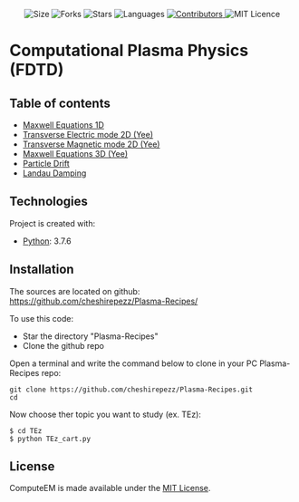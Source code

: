 <!-- Meta-Badges -->
</p>

<p align="center">
    <img alt="Size" src="https://img.shields.io/github/repo-size/cheshirepezz/Plasma-Recipes">
  </a>
  <img alt="Forks" src="https://img.shields.io/github/forks/cheshirepezz/Plasma-Recipes">
  </a>
  <img alt="Stars" src="https://img.shields.io/github/stars/cheshirepezz/Plasma-Recipes">
  </a>
  <img alt="Languages" src="https://img.shields.io/github/languages/count/cheshirepezz/Plasma-Recipes">
  </a>
  <a href="https://github.com/cheshirepezz/Plasma-Recipes/graphs/contributors">
    <img alt="Contributors" src="https://img.shields.io/github/contributors/cheshirepezz/Plasma-Recipes">
  </a>
  <img alt="MIT Licence" src="https://img.shields.io/github/license/cheshirepezz/Plasma-Recipes">
  </a>
  
</p>

# Computational Plasma Physics (FDTD)

## Table of contents
* [Maxwell Equations 1D](https://github.com/cheshirepezz/Plasma-Recipes/tree/master/Maxwell1D)
* [Transverse Electric mode 2D (Yee)](https://github.com/cheshirepezz/Plasma-Recipes/tree/master/TEz)
* [Transverse Magnetic mode 2D (Yee)](https://github.com/cheshirepezz/Plasma-Recipes/tree/master/TMz)
* [Maxwell Equations 3D (Yee)](https://github.com/cheshirepezz/Plasma-Recipes/tree/master/Maxwell3D)
* [Particle Drift](https://github.com/cheshirepezz/Plasma-Recipes/tree/master/Drift)
* [Landau Damping](https://github.com/cheshirepezz/Plasma-Recipes/tree/master/Landau_Damping)


## Technologies
Project is created with:
* [Python](https://www.python.org/): 3.7.6
	
## Installation

The sources are located on github: https://github.com/cheshirepezz/Plasma-Recipes/

To use this code:
* Star the directory "Plasma-Recipes" 
* Clone the github repo

Open a terminal and write the command below to clone in your PC Plasma-Recipes repo:

```
git clone https://github.com/cheshirepezz/Plasma-Recipes.git
cd 
```
Now choose ther topic you want to study (ex. TEz):

```
$ cd TEz
$ python TEz_cart.py
```
## License

ComputeEM is made available under the [MIT License](https://github.com/cheshirepezz/Plasma-Recipes/blob/master/LICENSE).

